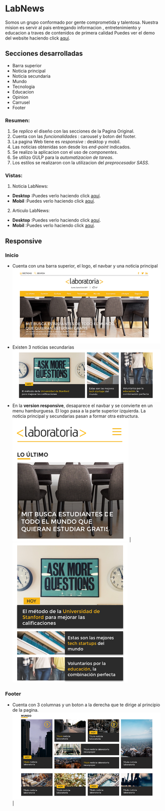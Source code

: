 # LabNews

Somos un grupo conformado por gente comprometida y talentosa. Nuestra mision es servir al pais entregando informacion , entretenimiento y educacion a traves de contenidos de primera calidad  Puedes ver el demo del website haciendo click [aquí](https://labnewproyectofinal.herokuapp.com/).

## Secciones desarrolladas
- Barra superior
- Noticia principal
- Noticia secundaria
- Mundo
- Tecnologia
- Educacion
- Opinion
- Carrusel
- Footer

### Resumen:

1. Se *replico* el diseño con las secciones de la Pagina Original.
2. Cuenta con las *funcionalidades* : carousel y boton del footer.
3. La pagina Web tiene es *responsive* : desktop y mobil.
4. Las noticias obtenidas son desde los *end-point* indicados.
5. Se realizo la aplicacion con el uso de *componentes*.
6. Se utilizo GULP para la *automatizacion de tareas*.
7. Los estilos se realizaron con la utilizacion del *preprocesador SASS*.

### Vistas:
1. Noticia LabNews:
- **Desktop** :Puedes verlo haciendo click [aquí](https://drive.google.com/file/d/0B6QwL6rGulDtVFN3dmFVSHNEVEk/view?usp=sharing).
- **Mobil** :Puedes verlo haciendo click [aquí](https://drive.google.com/file/d/0B6QwL6rGulDta2M5Vk1vOE1wTmM/view?usp=sharing).

2. Articulo LabNews:
- **Desktop** :Puedes verlo haciendo click [aquí](https://drive.google.com/file/d/0B6QwL6rGulDtdWRpMXB0S0JrUUk/view?usp=sharing).
- **Mobil** :Puedes verlo haciendo click [aquí](https://drive.google.com/file/d/0B6QwL6rGulDtX2pjV1loRW9KbTg/view?usp=sharing).

## Responsive
### Inicio
- Cuenta con una barra superior, el logo, el navbar y una noticia principal
![header-desktop](vistas/nav.png)
- Existen 3 noticias secundarias
![secondary-desktop](vistas/secondary.png)
- En la **version responsive**, desaparece el navbar y se convierte en un menu hamburguesa. El logo pasa a la parte superior izquierda. La noticia principal y secundarias pasan a formar otra estructura.
![header-mobil](vistas/header-mobil.png) | ![secondary-mobil](vistas/secondary-mobil.png)
### Footer
- Cuenta con 3 columnas y un boton a la derecha que te dirige al principio de la pagina.
![footer](vistas/mundo.png) |
